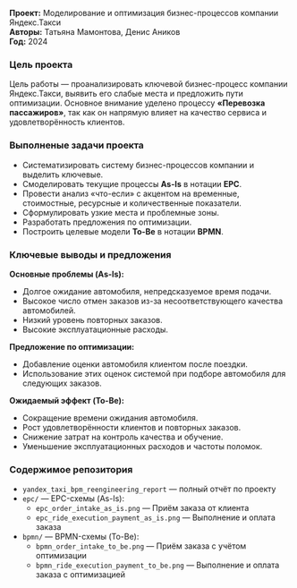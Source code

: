 **Проект:** Моделирование и оптимизация бизнес-процессов компании Яндекс.Такси  
**Авторы:** Татьяна Мамонтова, Денис Аников  
**Год:** 2024  

### Цель проекта
Цель работы — проанализировать ключевой бизнес-процесс компании Яндекс.Такси, выявить его слабые места и предложить пути оптимизации. 
Основное внимание уделено процессу **«Перевозка пассажиров»**, так как он напрямую влияет на качество сервиса и удовлетворённость клиентов.

### Выполненые задачи проекта
- Систематизировать систему бизнес-процессов компании и выделить ключевые.  
- Смоделировать текущие процессы **As-Is** в нотации **EPC**.  
- Провести анализ «что-если» с акцентом на временные, стоимостные, ресурсные и количественные показатели.  
- Сформулировать узкие места и проблемные зоны.  
- Разработать предложения по оптимизации.  
- Построить целевые модели **To-Be** в нотации **BPMN**.  

### Ключевые выводы и предложения
**Основные проблемы (As-Is):**
- Долгое ожидание автомобиля, непредсказуемое время подачи.  
- Высокое число отмен заказов из-за несоответствующего качества автомобилей.  
- Низкий уровень повторных заказов.   
- Высокие эксплуатационные расходы.  

**Предложение по оптимизации:**
- Добавление оценки автомобиля клиентом после поездки.  
- Использование этих оценок системой при подборе автомобиля для следующих заказов.  

**Ожидаемый эффект (To-Be):**
- Сокращение времени ожидания автомобиля.  
- Рост удовлетворённости клиентов и повторных заказов.  
- Снижение затрат на контроль качества и обучение.  
- Уменьшение эксплуатационных расходов и частоты поломок.  

### Содержимое репозитория
- `yandex_taxi_bpm_reengineering_report` — полный отчёт по проекту  
- `epc/` — EPC-схемы (As-Is):  
  - `epc_order_intake_as_is.png` — Приём заказа от клиента  
  - `epc_ride_execution_payment_as_is.png` — Выполнение и оплата заказа  
- `bpmn/` — BPMN-схемы (To-Be):  
  - `bpmn_order_intake_to_be.png` — Приём заказа с учётом оптимизации  
  - `bpmn_ride_execution_payment_to_be.png` — Выполнение и оплата заказа с оптимизацией  
